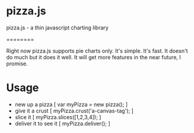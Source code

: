 pizza.js
========

pizza.js - a thin javascript charting library

========

Right now pizza.js supports pie charts only. It's simple. It's fast. It doesn't do much but it does it well. It will get more features in the near future, I promise.

Usage
========
* new up a pizza [ var myPizza = new pizza(); ]
* give it a crust [ myPizza.crust('a-canvas-tag'); ]
* slice it [ myPizza.slices([1,2,3,4]); ]
* deliver it to see it [ myPizza.deliver(); ]
